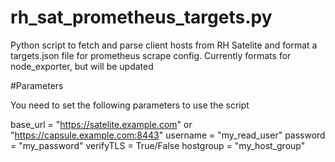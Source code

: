 # rh_sat_prometheus_targets.py
Python script to fetch and parse client hosts from RH Satelite and format a targets.json file for prometheus scrape config. Currently formats for node_exporter, but will be updated 


#Parameters

You need to set the following parameters to use the script

base_url = "https://satelite.example.com" or "https://capsule.example.com:8443"
username = "my_read_user"
password = "my_password"
verifyTLS = True/False
hostgroup = "my_host_group"
